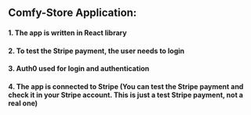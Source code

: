 ## Comfy-Store Application:
#### 1. The app is written in React library
#### 2. To test the Stripe payment, the user needs to login 
#### 3. Auth0 used for login and authentication 
#### 4. The app is connected to Stripe (You can test the Stripe payment and check it in your Stripe account. This is just a test Stripe payment, not a real one)
